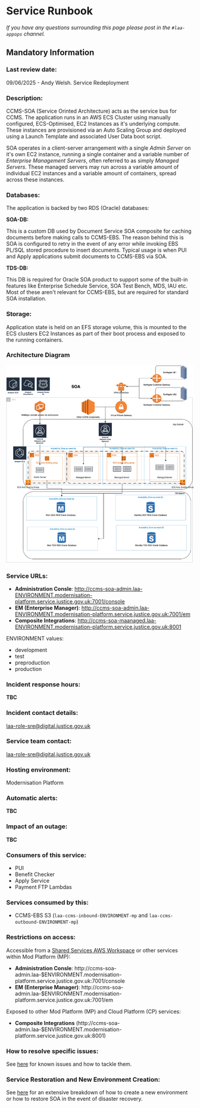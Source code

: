# Service Runbook

_If you have any questions surrounding this page please post in the `#laa-appops` channel._

## Mandatory Information

### **Last review date:**

09/06/2025 - Andy Welsh. Service Redeployment

### **Description:**

CCMS-SOA (Service Orinted Architecture) acts as the service bus for CCMS. The application runs in an AWS ECS Cluster using manually configured, ECS-Optimised, EC2 Instances as it's underlying compute. These instances are provisioned via an Auto Scaling Group and deployed using a Launch Template and associated User Data boot script.

SOA operates in a client-server arrangement with a single *Admin Server* on it's own EC2 instance, running a single container and a variable number of *Enterprise Management Servers*, often referred to as simply *Managed Servers*. These managed servers may run across a variable amount of individual EC2 instances and a variable amount of containers, spread across these instances.

### **Databases:**

The application is backed by two RDS (Oracle) databases:

**SOA-DB:**

This is a custom DB used by Document Service SOA composite for caching documents before making calls to CCMS-EBS. The reason behind this is SOA is configured to retry in the event of any error while invoking EBS PL/SQL stored procedure to insert documents. Typical usage is when PUI and Apply applications submit documents to CCMS-EBS via SOA.

**TDS-DB:**

This DB is required for Oracle SOA product to support some of the built-in features like Enterprise Schedule Service, SOA Test Bench, MDS, IAU etc. Most of these aren't relevant for CCMS-EBS, but are required for standard SOA installation.

### **Storage:**

Application state is held on an EFS storage volume, this is mounted to the ECS clusters EC2 Instances as part of their boot process and exposed to the running containers.

### Architecture Diagram

![SOA Architecture](docs/SOA-Infrastructure.png)

### **Service URLs:**

- **Administration Consle**: http://ccms-soa-admin.laa-ENVIRONMENT.modernisation-platform.service.justice.gov.uk:7001/console
- **EM (Enterprise Manager)**: http://ccms-soa-admin.laa-ENVIRONMENT.modernisation-platform.service.justice.gov.uk:7001/em
- **Composite Integrations**: http://ccms-soa-maanaged.laa-ENVIRONMENT.modernisation-platform.service.justice.gov.uk:8001

ENVIRONMENT values:
- development
- test
- preproduction
- production

### **Incident response hours:**

**TBC**

### **Incident contact details:**

laa-role-sre@digital.justice.gov.uk

### **Service team contact:**

laa-role-sre@digital.justice.gov.uk

### **Hosting environment:**

Modernisation Platform

### **Automatic alerts:**

**TBC**

### **Impact of an outage:**

**TBC**

### **Consumers of this service:**

- PUI
- Benefit Checker
- Apply Service
- Payment FTP Lambdas

### **Services consumed by this:**

- CCMS-EBS S3 (`laa-ccms-inbound-ENVIRONMENT-mp` and `laa-ccms-outbound-ENVIRONMENT-mp`)

### **Restrictions on access:**

Accessible from a [Shared Services AWS Workspace](https://dsdmoj.atlassian.net/wiki/spaces/aws/pages/4450288123/Self+Workspace+Creation+-+User+Guide) or other services within Mod Platform (MP):

- **Administration Consle**: http://ccms-soa-admin.laa-$ENVIRONMENT.modernisation-platform.service.justice.gov.uk:7001/console
- **EM (Enterprise Manager)**: http://ccms-soa-admin.laa-$ENVIRONMENT.modernisation-platform.service.justice.gov.uk:7001/em

Exposed to other Mod Platform (MP) and Cloud Platform (CP) services:
- **Composite Integrations** (http://ccms-soa-admin.laa-$ENVIRONMENT.modernisation-platform.service.justice.gov.uk:8001)

### **How to resolve specific issues:**

See [here](docs/KNOWN_ISSUES.md) for known issues and how to tackle them.

### **Service Restoration and New Environment Creation:**

See [here](docs/SERVICE_RESTORE.md) for an extensive breakdown of how to create a new environment or how to restore SOA in the event of disaster recovery.
